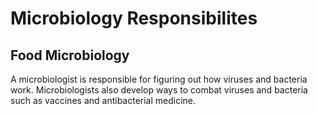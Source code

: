# Microbiology Responsibilites
## Food Microbiology
A microbiologist is responsible for figuring out how viruses and bacteria work. Microbiologists also develop ways to combat viruses and bacteria such as vaccines and antibacterial medicine.

<!--stackedit_data:
eyJoaXN0b3J5IjpbODUzNzQ5OTM3XX0=
-->